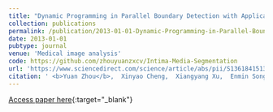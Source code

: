 ```yaml
---
title: "Dynamic Programming in Parallel Boundary Detection with Application to Ultrasound Intima-Media Segmentation"
collection: publications
permalink: /publication/2013-01-01-Dynamic-Programming-in-Parallel-Boundary-Detection-with-Application-to-Ultrasound-Intima-Media-Segmentation
date: 2013-01-01
pubtype: journal
venue: 'Medical image analysis'
code: https://github.com/zhouyuanzxcv/Intima-Media-Segmentation
url: 'https://www.sciencedirect.com/science/article/abs/pii/S1361841513000832'
citation: ' <b>Yuan Zhou</b>,  Xinyao Cheng,  Xiangyang Xu,  Enmin Song, "<a href="https://www.sciencedirect.com/science/article/abs/pii/S1361841513000832">Dynamic Programming in Parallel Boundary Detection with Application to Ultrasound Intima-Media Segmentation</a>." <i>Medical image analysis</i>, 2013.'
---
```

[Access paper here](https://www.sciencedirect.com/science/article/abs/pii/S1361841513000832){:target="_blank"}

